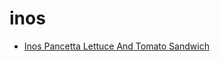# inos

 * [Inos Pancetta Lettuce And Tomato Sandwich](../../index/i/inos-pancetta-lettuce-and-tomato-sandwich-358333.json)
